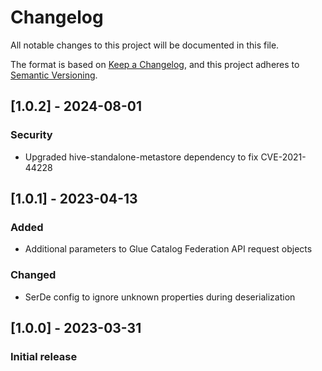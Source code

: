 # Changelog

All notable changes to this project will be documented in this file.

The format is based on [Keep a Changelog](https://keepachangelog.com/en/1.0.0/),
and this project adheres to [Semantic Versioning](https://semver.org/spec/v2.0.0.html).

## [1.0.2] - 2024-08-01

### Security

- Upgraded hive-standalone-metastore dependency to fix CVE-2021-44228

## [1.0.1] - 2023-04-13

### Added

- Additional parameters to Glue Catalog Federation API request objects

### Changed

- SerDe config to ignore unknown properties during deserialization

## [1.0.0] - 2023-03-31

### Initial release
